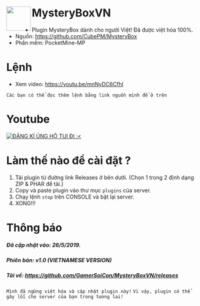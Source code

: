 <h1>MysteryBoxVN<img src="https://www.deviantart.com/vitro137/art/Minecraft-Chest-Open-and-Closing-449453049" height="64" width="64" align="left"></img></h1>

+ Plugin MysteryBox dành cho người Việt! Đã được việt hóa 100%.
+ Nguồn: https://github.com/CubePM/MysteryBox
+ Phần mềm: PocketMine-MP

# Lệnh
+ Xem video: https://youtu.be/mnNyDC6CfhI

``Các bạn có thể đọc thêm lệnh bằng link nguồn mình để ở trên``

# Youtube
[![ĐĂNG KÍ ỦNG HỘ TUI ĐI :<](https://img.youtube.com/vi/mnNyDC6CfhI/0.jpg)](https://youtu.be/mnNyDC6CfhI "ĐĂNG KÍ ỦNG HỘ TUI ĐI :<")

# Làm thế nào để cài đặt ?
1. Tải plugin từ đường link Releases ở bên dưới. (Chọn 1 trong 2 định dạng ZIP & PHAR để tải.)
2. Copy và paste plugin vào thư mục ```plugins``` của server.
3. Chạy lệnh ```stop``` trên CONSOLE và bật lại server.
4. XONG!!!

# Thông báo
##### Đã cập nhật vào: 26/5/2019.
##### Phiên bản: v1.0 (VIETNAMESE VERSION)
##### Tải về: https://github.com/GamerSoiCon/MysteryBoxVN/releases
```Mình đã ngừng việt hóa và cập nhật plugin này!```
```Vì vậy, plugin có thể gây lỗi cho server của bạn trong tương lai!```

